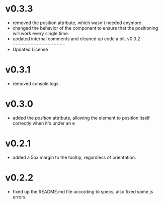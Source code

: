 v0.3.3
==================
* removed the position attribute, which wasn't needed anymore.
* changed the behavior of the component to ensure that the positioning will work every single time.
* updated internal comments and cleaned up code a bit.
v0.3.2
==================
* Updated License

v0.3.1
==================
* removed console logs.

v0.3.0
==================
* added the _position_ attribute, allowing the element to position itself correctly when it's under an e

v0.2.1
==================
* added a 5px margin to the tooltip, regardless of orientation.

v0.2.2
==================
* fixed up the README.md file according to specs, also fixed some js errors.
